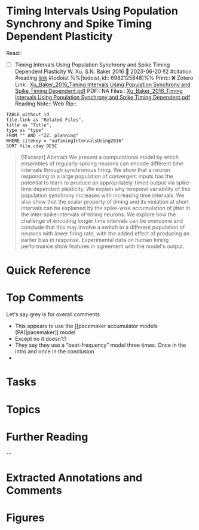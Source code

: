 

# Timing Intervals Using Population Synchrony and Spike Timing Dependent Plasticity
Read:: 
- [ ] Timing Intervals Using Population Synchrony and Spike Timing Dependent Plasticity W. Xu, S.N. Baker 2016 🛫 2023-06-20 !!2 #citation #reading [link](https://todoist.com/showTask?id=6982125848) #todoist %%[todoist_id:: 6982125848]%%
Print::  ❌
Zotero Link:: [Xu_Baker_2016_Timing Intervals Using Population Synchrony and Spike Timing Dependent.pdf](zotero://open-pdf/library/items/H3EEVCHZ)
PDF:: NA
Files:: [Xu_Baker_2016_Timing Intervals Using Population Synchrony and Spike Timing Dependent.pdf](file:///C:%5CUsers%5Cmichaelt%5CInsync%5Cm@tarlton.info%5CGoogle%20Drive%5C06.%20Zotero%5Cstorage%5CH3EEVCHZ%5CXu_Baker_2016_Timing%20Intervals%20Using%20Population%20Synchrony%20and%20Spike%20Timing%20Dependent.pdf)
Reading Note:: 
Web Rip:: 

```dataview
TABLE without id
file.link as "Related Files",
title as "Title",
type as "type"
FROM "" AND -"ZZ. planning"
WHERE citekey = "xuTimingIntervalsUsing2016" 
SORT file.cday DESC
```


> [!Excerpt] Abstract
> We present a computational model by which ensembles of regularly spiking neurons can encode different time intervals through synchronous firing. We show that a neuron responding to a large population of convergent inputs has the potential to learn to produce an appropriately-timed output via spike-time dependent plasticity. We explain why temporal variability of this population synchrony increases with increasing time intervals. We also show that the scalar property of timing and its violation at short intervals can be explained by the spike-wise accumulation of jitter in the inter-spike intervals of timing neurons. We explore how the challenge of encoding longer time intervals can be overcome and conclude that this may involve a switch to a different population of neurons with lower firing rate, with the added effect of producing an earlier bias in response. Experimental data on human timing performance show features in agreement with the model's output.


# Quick Reference

# Top Comments

Let's say grey is for overall comments
- This appears to use the [[pacemaker accumulator models (PA)|pacemaker]] model
- Except no it doesn’t? 
- They say they use a “beat-frequency” model three times. Once in the intro and once in the conclusion
- 

# Tasks

# Topics


# Further Reading 
 

--
# Extracted Annotations and Comments


# Figures